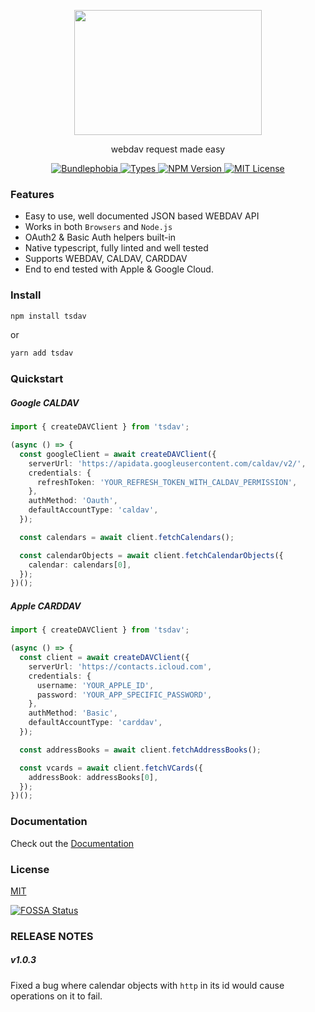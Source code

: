<p align="center">
  <img width="300" height="200" src="https://github.com/llldar/tsDAV/blob/master/docs/static/img/logo.svg">
</p>
<p align="center">
webdav request made easy
</p>

<p align="center">
  <a href="https://bundlephobia.com/result?p=tsdav">
    <img alt="Bundlephobia" src="https://img.shields.io/bundlephobia/minzip/tsdav?style=for-the-badge&labelColor=24292e">
  </a>
  <a aria-label="Types" href="https://www.npmjs.com/package/tsdav">
    <img alt="Types" src="https://img.shields.io/npm/types/tsdav?style=for-the-badge&labelColor=24292e">
  </a>
  <a aria-label="NPM version" href="https://www.npmjs.com/package/tsdav">
    <img alt="NPM Version" src="https://img.shields.io/npm/v/tsdav?style=for-the-badge&labelColor=24292e">
  </a>
  <a aria-label="License" href="https://github.com/llldar/tsDAV/blob/master/LICENSE">
    <img alt="MIT License" src="https://img.shields.io/npm/l/tsdav?style=for-the-badge&labelColor=24292e">
  </a>
</p>

### Features

- Easy to use, well documented JSON based WEBDAV API
- Works in both `Browsers` and `Node.js`
- OAuth2 & Basic Auth helpers built-in
- Native typescript, fully linted and well tested
- Supports WEBDAV, CALDAV, CARDDAV
- End to end tested with Apple & Google Cloud.

### Install

```bash
npm install tsdav
```

or

```bash
yarn add tsdav
```

### Quickstart

##### Google CALDAV

```ts
import { createDAVClient } from 'tsdav';

(async () => {
  const googleClient = await createDAVClient({
    serverUrl: 'https://apidata.googleusercontent.com/caldav/v2/',
    credentials: {
      refreshToken: 'YOUR_REFRESH_TOKEN_WITH_CALDAV_PERMISSION',
    },
    authMethod: 'Oauth',
    defaultAccountType: 'caldav',
  });

  const calendars = await client.fetchCalendars();

  const calendarObjects = await client.fetchCalendarObjects({
    calendar: calendars[0],
  });
})();
```

##### Apple CARDDAV

```ts
import { createDAVClient } from 'tsdav';

(async () => {
  const client = await createDAVClient({
    serverUrl: 'https://contacts.icloud.com',
    credentials: {
      username: 'YOUR_APPLE_ID',
      password: 'YOUR_APP_SPECIFIC_PASSWORD',
    },
    authMethod: 'Basic',
    defaultAccountType: 'carddav',
  });

  const addressBooks = await client.fetchAddressBooks();

  const vcards = await client.fetchVCards({
    addressBook: addressBooks[0],
  });
})();
```

### Documentation

Check out the [Documentation](https://tsdav.vercel.app/)

### License

[MIT](https://github.com/llldar/tsDAV/blob/master/LICENSE)

[![FOSSA Status](https://app.fossa.com/api/projects/git%2Bgithub.com%2Fllldar%2FtsDAV.svg?type=large)](https://app.fossa.com/projects/git%2Bgithub.com%2Fllldar%2FtsDAV?ref=badge_large)

### RELEASE NOTES

##### v1.0.3

Fixed a bug where calendar objects with `http` in its id would cause operations on it to fail.
